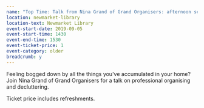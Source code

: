 ```yaml
---
name: "Top Time: Talk from Nina Grand of Grand Organisers: afternoon session"
location: newmarket-library
location-text: Newmarket Library
event-start-date: 2019-09-05
event-start-time: 1430
event-end-time: 1530
event-ticket-price: 1
event-category: older
breadcrumb: y
---
```


Feeling bogged down by all the things you've accumulated in your home? Join Nina Grand of Grand Organisers for a talk on professional organising and decluttering.

Ticket price includes refreshments.
